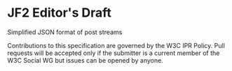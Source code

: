 # JF2 Editor's Draft
Simplified JSON format of post streams

Contributions to this specification are governed by the W3C IPR Policy. Pull requests will be accepted only if the submitter is a current member of the W3C Social WG but issues can be opened by anyone. 
